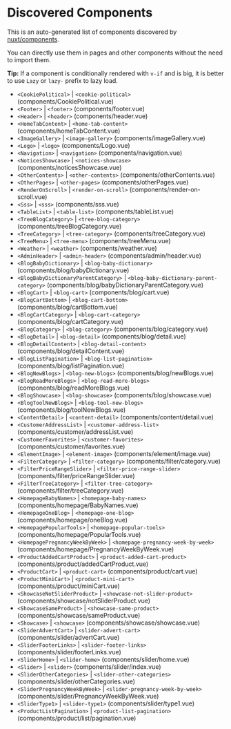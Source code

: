 # Discovered Components

This is an auto-generated list of components discovered by [nuxt/components](https://github.com/nuxt/components).

You can directly use them in pages and other components without the need to import them.

**Tip:** If a component is conditionally rendered with `v-if` and is big, it is better to use `Lazy` or `lazy-` prefix to lazy load.

- `<CookiePolitical>` | `<cookie-political>` (components/CookiePolitical.vue)
- `<Footer>` | `<footer>` (components/footer.vue)
- `<Header>` | `<header>` (components/header.vue)
- `<HomeTabContent>` | `<home-tab-content>` (components/homeTabContent.vue)
- `<ImageGallery>` | `<image-gallery>` (components/imageGallery.vue)
- `<Logo>` | `<logo>` (components/Logo.vue)
- `<Navigation>` | `<navigation>` (components/navigation.vue)
- `<NoticesShowcase>` | `<notices-showcase>` (components/noticesShowcase.vue)
- `<OtherContents>` | `<other-contents>` (components/otherContents.vue)
- `<OtherPages>` | `<other-pages>` (components/otherPages.vue)
- `<RenderOnScroll>` | `<render-on-scroll>` (components/render-on-scroll.vue)
- `<Sss>` | `<sss>` (components/sss.vue)
- `<TableList>` | `<table-list>` (components/tableList.vue)
- `<TreeBlogCategory>` | `<tree-blog-category>` (components/treeBlogCategory.vue)
- `<TreeCategory>` | `<tree-category>` (components/treeCategory.vue)
- `<TreeMenu>` | `<tree-menu>` (components/treeMenu.vue)
- `<Weather>` | `<weather>` (components/weather.vue)
- `<AdminHeader>` | `<admin-header>` (components/admin/header.vue)
- `<BlogBabyDictionary>` | `<blog-baby-dictionary>` (components/blog/babyDictionary.vue)
- `<BlogBabyDictionaryParentCategory>` | `<blog-baby-dictionary-parent-category>` (components/blog/babyDictionaryParentCategory.vue)
- `<BlogCart>` | `<blog-cart>` (components/blog/cart.vue)
- `<BlogCartBottom>` | `<blog-cart-bottom>` (components/blog/cartBottom.vue)
- `<BlogCartCategory>` | `<blog-cart-category>` (components/blog/cartCategory.vue)
- `<BlogCategory>` | `<blog-category>` (components/blog/category.vue)
- `<BlogDetail>` | `<blog-detail>` (components/blog/detail.vue)
- `<BlogDetailContent>` | `<blog-detail-content>` (components/blog/detailContent.vue)
- `<BlogListPagination>` | `<blog-list-pagination>` (components/blog/listPagination.vue)
- `<BlogNewBlogs>` | `<blog-new-blogs>` (components/blog/newBlogs.vue)
- `<BlogReadMoreBlogs>` | `<blog-read-more-blogs>` (components/blog/readMoreBlogs.vue)
- `<BlogShowcase>` | `<blog-showcase>` (components/blog/showcase.vue)
- `<BlogToolNewBlogs>` | `<blog-tool-new-blogs>` (components/blog/toolNewBlogs.vue)
- `<ContentDetail>` | `<content-detail>` (components/content/detail.vue)
- `<CustomerAddressList>` | `<customer-address-list>` (components/customer/addressList.vue)
- `<CustomerFavorites>` | `<customer-favorites>` (components/customer/favorites.vue)
- `<ElementImage>` | `<element-image>` (components/element/image.vue)
- `<FilterCategory>` | `<filter-category>` (components/filter/category.vue)
- `<FilterPriceRangeSlider>` | `<filter-price-range-slider>` (components/filter/priceRangeSlider.vue)
- `<FilterTreeCategory>` | `<filter-tree-category>` (components/filter/treeCategory.vue)
- `<HomepageBabyNames>` | `<homepage-baby-names>` (components/homepage/BabyNames.vue)
- `<HomepageOneBlog>` | `<homepage-one-blog>` (components/homepage/oneBlog.vue)
- `<HomepagePopularTools>` | `<homepage-popular-tools>` (components/homepage/PopularTools.vue)
- `<HomepagePregnancyWeekByWeek>` | `<homepage-pregnancy-week-by-week>` (components/homepage/PregnancyWeekByWeek.vue)
- `<ProductAddedCartProduct>` | `<product-added-cart-product>` (components/product/addedCartProduct.vue)
- `<ProductCart>` | `<product-cart>` (components/product/cart.vue)
- `<ProductMiniCart>` | `<product-mini-cart>` (components/product/miniCart.vue)
- `<ShowcaseNotSliderProduct>` | `<showcase-not-slider-product>` (components/showcase/notSliderProduct.vue)
- `<ShowcaseSameProduct>` | `<showcase-same-product>` (components/showcase/sameProduct.vue)
- `<Showcase>` | `<showcase>` (components/showcase/showcase.vue)
- `<SliderAdvertCart>` | `<slider-advert-cart>` (components/slider/advertCart.vue)
- `<SliderFooterLinks>` | `<slider-footer-links>` (components/slider/footerLinks.vue)
- `<SliderHome>` | `<slider-home>` (components/slider/home.vue)
- `<Slider>` | `<slider>` (components/slider/index.vue)
- `<SliderOtherCategories>` | `<slider-other-categories>` (components/slider/otherCategories.vue)
- `<SliderPregnancyWeekByWeek>` | `<slider-pregnancy-week-by-week>` (components/slider/PregnancyWeekByWeek.vue)
- `<SliderType1>` | `<slider-type1>` (components/slider/type1.vue)
- `<ProductListPagination>` | `<product-list-pagination>` (components/product/list/pagination.vue)
